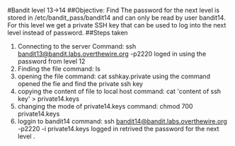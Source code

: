 #Bandit level 13->14
##Objective: Find The password for the next level is stored in /etc/bandit_pass/bandit14 and can only be read by user bandit14. For this level we get a private SSH key that can be used to log into the next level instead of password.
##Steps taken
1. Connecting to the server
   Command: ssh bandit13@bandit.labs.overthewire.org -p2220
   loged in using the password from level 12
2. Finding the file 
   command: ls
3. opening the file
   command: cat sshkay.private
   using the command opened the fie and find the private ssh key
4. copying the content of file to local host
   command: cat 'content of ssh key' > private14.keys
5. changing the mode of private14.keys
   command: chmod 700 private14.keys
6. loggin to bandit14
   command: ssh bandit14@bandit.labs.overthewire.org -p2220 -i private14.keys
   logged in retrived the password for the next level .
